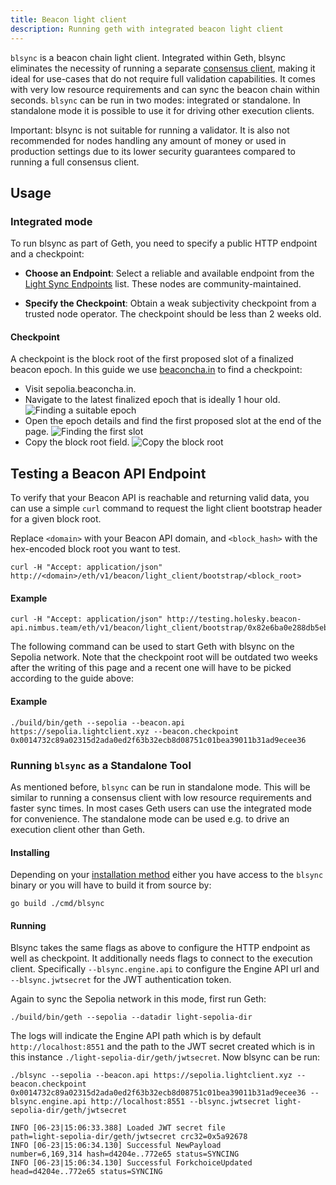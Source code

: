 ```yaml
---
title: Beacon light client
description: Running geth with integrated beacon light client
---
```


`blsync` is a beacon chain light client. Integrated within Geth, blsync eliminates the necessity of running a separate [consensus client](/docs/getting-started/consensus-clients), making it ideal for use-cases that do not require full validation capabilities. It comes with very low resource requirements and can sync the beacon chain within seconds. `blsync` can be run in two modes: integrated or standalone. In standalone mode it is possible to use it for driving other execution clients.

<note>Important: blsync is not suitable for running a validator. It is also not recommended for nodes handling any amount of money or used in production settings due to its lower security guarantees compared to running a full consensus client.</note>

## Usage

### Integrated mode

To run blsync as part of Geth, you need to specify a public HTTP endpoint and a checkpoint:

- **Choose an Endpoint**: Select a reliable and available endpoint from the [Light Sync Endpoints](https://s1na.github.io/light-sync-endpoints/) list. These nodes are community-maintained.

- **Specify the Checkpoint**: Obtain a weak subjectivity checkpoint from a trusted node operator. The checkpoint should be less than 2 weeks old.

#### Checkpoint

A checkpoint is the block root of the first proposed slot of a finalized beacon epoch. In this guide we use [beaconcha.in](https://sepolia.beaconcha.in) to find a checkpoint:

- Visit sepolia.beaconcha.in.
- Navigate to the latest finalized epoch that is ideally 1 hour old.
![Finding a suitable epoch](/images/docs/blsync1.png)
- Open the epoch details and find the first proposed slot at the end of the page.
![Finding the first slot](/images/docs/blsync2.png)
- Copy the block root field.
![Copy the block root](/images/docs/blsync3.png)

## Testing a Beacon API Endpoint

To verify that your Beacon API is reachable and returning valid data, you can use a simple `curl` command to request the light client bootstrap header for a given block root.

Replace `<domain>` with your Beacon API domain, and `<block_hash>` with the hex-encoded block root you want to test.

```terminal
curl -H "Accept: application/json" http://<domain>/eth/v1/beacon/light_client/bootstrap/<block_root>
```

#### Example
```terminal
curl -H "Accept: application/json" http://testing.holesky.beacon-api.nimbus.team/eth/v1/beacon/light_client/bootstrap/0x82e6ba0e288db5eb79c328fc6cb03a6aec921b00af6888bd51d6b000e68e75ac
```

The following command can be used to start Geth with blsync on the Sepolia network. Note that the checkpoint root will be outdated two weeks after the writing of this page and a recent one will have to be picked according to the guide above:

#### Example

```terminal
./build/bin/geth --sepolia --beacon.api https://sepolia.lightclient.xyz --beacon.checkpoint 0x0014732c89a02315d2ada0ed2f63b32ecb8d08751c01bea39011b31ad9ecee36
```

### Running `blsync` as a Standalone Tool

As mentioned before, `blsync` can be run in standalone mode. This will be similar to running a consensus client with low resource requirements and faster sync times. In most cases Geth users can use the integrated mode for convenience. The standalone mode can be used e.g. to drive an execution client other than Geth.

#### Installing

Depending on your [installation method](/docs/getting-started/installing-geth) either you have access to the `blsync` binary or you will have to build it from source by:

```terminal
go build ./cmd/blsync
```

#### Running

Blsync takes the same flags as above to configure the HTTP endpoint as well as checkpoint. It additionally needs flags to connect to the execution client. Specifically `--blsync.engine.api` to configure the Engine API url and `--blsync.jwtsecret` for the JWT authentication token.

Again to sync the Sepolia network in this mode, first run Geth:

```terminal
./build/bin/geth --sepolia --datadir light-sepolia-dir
```

The logs will indicate the Engine API path which is by default `http://localhost:8551` and the path to the JWT secret created which is in this instance `./light-sepolia-dir/geth/jwtsecret`. Now blsync can be run:

```terminal
./blsync --sepolia --beacon.api https://sepolia.lightclient.xyz --beacon.checkpoint 0x0014732c89a02315d2ada0ed2f63b32ecb8d08751c01bea39011b31ad9ecee36 --blsync.engine.api http://localhost:8551 --blsync.jwtsecret light-sepolia-dir/geth/jwtsecret

INFO [06-23|15:06:33.388] Loaded JWT secret file                   path=light-sepolia-dir/geth/jwtsecret crc32=0x5a92678
INFO [06-23|15:06:34.130] Successful NewPayload                    number=6,169,314 hash=d4204e..772e65 status=SYNCING
INFO [06-23|15:06:34.130] Successful ForkchoiceUpdated             head=d4204e..772e65 status=SYNCING
```
